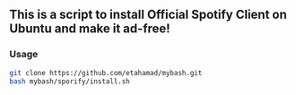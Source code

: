 ## This is a script to install Official Spotify Client on Ubuntu and make it ad-free!

### Usage
```bash
git clone https://github.com/etahamad/mybash.git
bash mybash/sporify/install.sh
```
